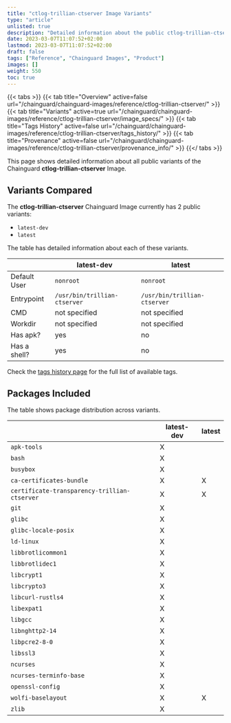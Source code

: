```yaml
---
title: "ctlog-trillian-ctserver Image Variants"
type: "article"
unlisted: true
description: "Detailed information about the public ctlog-trillian-ctserver Chainguard Image variants"
date: 2023-03-07T11:07:52+02:00
lastmod: 2023-03-07T11:07:52+02:00
draft: false
tags: ["Reference", "Chainguard Images", "Product"]
images: []
weight: 550
toc: true
---
```


{{< tabs >}}
{{< tab title="Overview" active=false url="/chainguard/chainguard-images/reference/ctlog-trillian-ctserver/" >}}
{{< tab title="Variants" active=true url="/chainguard/chainguard-images/reference/ctlog-trillian-ctserver/image_specs/" >}}
{{< tab title="Tags History" active=false url="/chainguard/chainguard-images/reference/ctlog-trillian-ctserver/tags_history/" >}}
{{< tab title="Provenance" active=false url="/chainguard/chainguard-images/reference/ctlog-trillian-ctserver/provenance_info/" >}}
{{</ tabs >}}

This page shows detailed information about all public variants of the Chainguard **ctlog-trillian-ctserver** Image.

## Variants Compared
The **ctlog-trillian-ctserver** Chainguard Image currently has 2 public variants: 

- `latest-dev`
- `latest`

The table has detailed information about each of these variants.

|              | latest-dev                   | latest                       |
|--------------|------------------------------|------------------------------|
| Default User | `nonroot`                    | `nonroot`                    |
| Entrypoint   | `/usr/bin/trillian-ctserver` | `/usr/bin/trillian-ctserver` |
| CMD          | not specified                | not specified                |
| Workdir      | not specified                | not specified                |
| Has apk?     | yes                          | no                           |
| Has a shell? | yes                          | no                           |

Check the [tags history page](/chainguard/chainguard-images/reference/ctlog-trillian-ctserver/tags_history/) for the full list of available tags.

## Packages Included
The table shows package distribution across variants.

|                                              | latest-dev | latest |
|----------------------------------------------|------------|--------|
| `apk-tools`                                  | X          |        |
| `bash`                                       | X          |        |
| `busybox`                                    | X          |        |
| `ca-certificates-bundle`                     | X          | X      |
| `certificate-transparency-trillian-ctserver` | X          | X      |
| `git`                                        | X          |        |
| `glibc`                                      | X          |        |
| `glibc-locale-posix`                         | X          |        |
| `ld-linux`                                   | X          |        |
| `libbrotlicommon1`                           | X          |        |
| `libbrotlidec1`                              | X          |        |
| `libcrypt1`                                  | X          |        |
| `libcrypto3`                                 | X          |        |
| `libcurl-rustls4`                            | X          |        |
| `libexpat1`                                  | X          |        |
| `libgcc`                                     | X          |        |
| `libnghttp2-14`                              | X          |        |
| `libpcre2-8-0`                               | X          |        |
| `libssl3`                                    | X          |        |
| `ncurses`                                    | X          |        |
| `ncurses-terminfo-base`                      | X          |        |
| `openssl-config`                             | X          |        |
| `wolfi-baselayout`                           | X          | X      |
| `zlib`                                       | X          |        |

